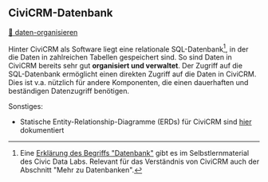 
## CiviCRM-Datenbank

[💾 daten-organisieren](./../datenlebenszyklus.html#daten-organisieren) <br>


Hinter CiviCRM als Software liegt eine relationale SQL-Datenbank[^note-sql], in der die Daten in zahlreichen Tabellen gespeichert sind. So sind Daten in CiviCRM bereits sehr gut **organisiert und verwaltet**.
Der Zugriff auf die SQL-Datenbank ermöglicht einen direkten Zugriff auf die Daten in CiviCRM. Dies ist v.a. nützlich für andere Komponenten, die einen dauerhaften und beständigen Datenzugriff benötigen.


[^note-sql]: Eine [Erklärung des Begriffs "Datenbank"](https://civic-data.de/selbstlernmaterial/#datenbank) gibt es im Selbstlernmaterial des Civic Data Labs. Relevant für das Verständnis von CiviCRM auch der Abschnitt "Mehr zu Datenbanken".

Sonstiges:

- Statische Entity-Relationship-Diagramme (ERDs) für CiviCRM sind [hier](https://docs.civicrm.org/dev/en/latest/api/ERDs/#contact-info) dokumentiert
